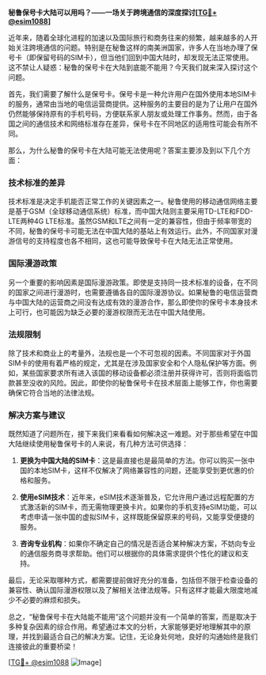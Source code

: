 **秘鲁保号卡大陆可以用吗？——一场关于跨境通信的深度探讨[[TG💪+ @esim1088](https://t.me/s/esim1088)]**

近年来，随着全球化进程的加速以及国际旅行和商务往来的频繁，越来越多的人开始关注跨境通信的问题。特别是在秘鲁这样的南美洲国家，许多人在当地办理了保号卡（即保留号码的SIM卡），但当他们回到中国大陆时，却发现无法正常使用。这不禁让人疑惑：秘鲁的保号卡在大陆到底能不能用？今天我们就来深入探讨这个问题。

首先，我们需要了解什么是保号卡。保号卡是一种允许用户在国外使用本地SIM卡的服务，通常由当地的电信运营商提供。这种服务的主要目的是为了让用户在国外仍然能够保持原有的手机号码，方便联系家人朋友或处理工作事务。然而，由于各国之间的通信技术和网络标准存在差异，保号卡在不同地区的适用性可能会有所不同。

那么，为什么秘鲁的保号卡在大陆可能无法使用呢？答案主要涉及到以下几个方面：

### 技术标准的差异

技术标准是决定手机能否正常工作的关键因素之一。秘鲁使用的移动通信网络主要是基于GSM（全球移动通信系统）标准，而中国大陆则主要采用TD-LTE和FDD-LTE两种4G LTE标准。虽然GSM和LTE之间有一定的兼容性，但由于频率带宽的不同，秘鲁的保号卡可能无法在中国大陆的基站上有效运行。此外，不同国家对漫游信号的支持程度也各不相同，这也可能导致保号卡在大陆无法正常使用。

### 国际漫游政策

另一个重要的影响因素是国际漫游政策。即使是支持同一技术标准的设备，在不同的国家之间进行漫游时，也需要遵循各自的国际漫游协议。如果秘鲁的电信运营商与中国大陆的运营商之间没有达成有效的漫游合作，那么即使你的保号卡本身技术上可行，也可能因为缺乏必要的漫游权限而无法在中国大陆使用。

### 法规限制

除了技术和商业上的考量外，法规也是一个不可忽视的因素。不同国家对于外国SIM卡的使用有着严格的规定，尤其是在涉及国家安全和个人隐私保护等方面。例如，某些国家要求所有进入该国的移动设备都必须注册并获得许可，否则将面临罚款甚至没收的风险。因此，即使你的秘鲁保号卡在技术层面上能够工作，你也需要确保它符合当地的法律法规。

### 解决方案与建议

既然知道了问题所在，接下来我们来看看如何解决这一难题。对于那些希望在中国大陆继续使用秘鲁保号卡的人来说，有几种方法可供选择：

1. **更换为中国大陆的SIM卡**：这是最直接也是最简单的方法。你可以购买一张中国的本地SIM卡，这样不仅解决了网络兼容性的问题，还能享受到更优惠的价格和服务。
   
2. **使用eSIM技术**：近年来，eSIM技术逐渐普及，它允许用户通过远程配置的方式激活新的SIM卡，而无需物理更换卡片。如果你的手机支持eSIM功能，可以考虑申请一张中国的虚拟SIM卡，这样既能保留原来的号码，又能享受便捷的服务。

3. **咨询专业机构**：如果你不确定自己的情况是否适合某种解决方案，不妨向专业的通信服务商寻求帮助。他们可以根据你的具体需求提供个性化的建议和支持。

最后，无论采取哪种方式，都需要提前做好充分的准备，包括但不限于检查设备的兼容性、确认国际漫游权限以及了解相关法律法规等。只有这样才能最大限度地减少不必要的麻烦和损失。

总之，“秘鲁保号卡在大陆能不能用”这个问题并没有一个简单的答案，而是取决于多种复杂因素的综合作用。希望通过本文的分析，大家能够更好地理解其中的原理，并找到最适合自己的解决方案。记住，无论身处何地，良好的沟通始终是我们连接彼此的重要桥梁！

[[TG💪+ @esim1088](https://t.me/s/esim1088) ![Image](https://i.postimg.cc/4NQfJmqS/Snipaste-2025-05-13-00-14-12.png)]